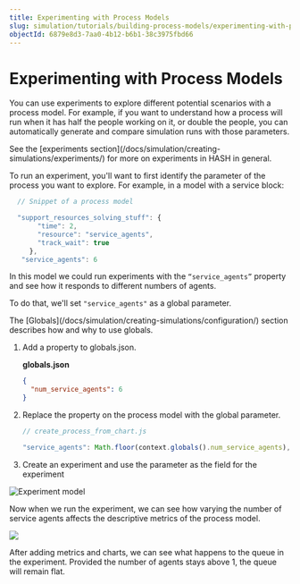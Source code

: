 ```yaml
---
title: Experimenting with Process Models
slug: simulation/tutorials/building-process-models/experimenting-with-process-models
objectId: 6879e8d3-7aa0-4b12-b6b1-38c3975fbd66
---
```


# Experimenting with Process Models

You can use experiments to explore different potential scenarios with a process model. For example, if you want to understand how a process will run when it has half the people working on it, or double the people, you can automatically generate and compare simulation runs with those parameters.

<Hint style="info">
See the [experiments section](/docs/simulation/creating-simulations/experiments/) for more on experiments in HASH in general.
</Hint>

To run an experiment, you'll want to first identify the parameter of the process you want to explore. For example, in a model with a service block:

```javascript
  // Snippet of a process model

  "support_resources_solving_stuff": {
       "time": 2,
       "resource": "service_agents",
       "track_wait": true
     },
   "service_agents": 6
```

In this model we could run experiments with the `“service_agents”` property and see how it responds to different numbers of agents.

To do that, we'll set `"service_agents"` as a global parameter.

<Hint style="info">
The [Globals](/docs/simulation/creating-simulations/configuration/) section describes how and why to use globals.
</Hint>

1. Add a property to globals.json.

   **globals.json**

   ```json
   {
     "num_service_agents": 6
   }
   ```

1. Replace the property on the process model with the global parameter.

   ```javascript
   // create_process_from_chart.js

   "service_agents": Math.floor(context.globals().num_service_agents),
   ```

1. Create an experiment and use the parameter as the field for the experiment

![Experiment model](https://cdn-us1.hash.ai/site/docs/process+models+experiment.png)

Now when we run the experiment, we can see how varying the number of service agents affects the descriptive metrics of the process model.

![](https://cdn-us1.hash.ai/site/docs/process+experiment.png)

After adding metrics and charts, we can see what happens to the queue in the experiment. Provided the number of agents stays above 1, the queue will remain flat.
